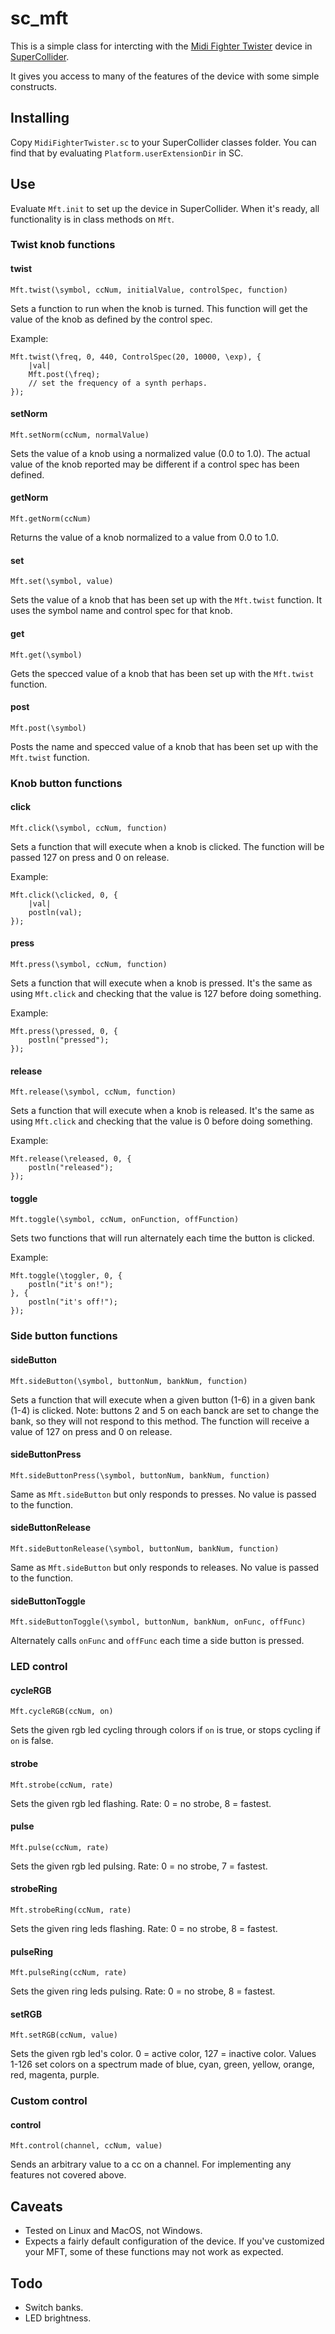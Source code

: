 # sc_mft

This is a simple class for intercting with the [Midi Fighter Twister](https://www.midifighter.com/shop/midi-fighter-twister) device in [SuperCollider](https://supercollider.github.io/).

It gives you access to many of the features of the device with some simple constructs.

## Installing

Copy `MidiFighterTwister.sc` to your SuperCollider classes folder. You can find that by evaluating `Platform.userExtensionDir` in SC.

## Use

Evaluate `Mft.init` to set up the device in SuperCollider. When it's ready, all functionality is in class methods on `Mft`.

### Twist knob functions

#### twist

`Mft.twist(\symbol, ccNum, initialValue, controlSpec, function)`

Sets a function to run when the knob is turned. This function will get the value of the knob as defined by the control spec.

Example:

```
Mft.twist(\freq, 0, 440, ControlSpec(20, 10000, \exp), {
    |val|
    Mft.post(\freq);
    // set the frequency of a synth perhaps.
});
```

#### setNorm

`Mft.setNorm(ccNum, normalValue)`

Sets the value of a knob using a normalized value (0.0 to 1.0). The actual value of the knob reported may be different if a control spec has been defined.

#### getNorm

`Mft.getNorm(ccNum)`

Returns the value of a knob normalized to a value from 0.0 to 1.0.

#### set

`Mft.set(\symbol, value)`

Sets the value of a knob that has been set up with the `Mft.twist` function. It uses the symbol name and control spec for that knob.

#### get

`Mft.get(\symbol)`

Gets the specced value of a knob that has been set up with the `Mft.twist` function.

#### post

`Mft.post(\symbol)`

Posts the name and specced value of a knob that has been set up with the `Mft.twist` function.

### Knob button functions

#### click

`Mft.click(\symbol, ccNum, function)`

Sets a function that will execute when a knob is clicked. The function will be passed 127 on press and 0 on release.

Example:

```
Mft.click(\clicked, 0, {
    |val|
    postln(val);
});
```

#### press

`Mft.press(\symbol, ccNum, function)`

Sets a function that will execute when a knob is pressed. It's the same as using `Mft.click` and checking that the value is 127 before doing something.

Example:

```
Mft.press(\pressed, 0, {
    postln("pressed");
});
```

#### release

`Mft.release(\symbol, ccNum, function)`

Sets a function that will execute when a knob is released. It's the same as using `Mft.click` and checking that the value is 0 before doing something.

Example:

```
Mft.release(\released, 0, {
    postln("released");
});
```

#### toggle

`Mft.toggle(\symbol, ccNum, onFunction, offFunction)`

Sets two functions that will run alternately each time the button is clicked.

Example:

```
Mft.toggle(\toggler, 0, {
    postln("it's on!");
}, {
    postln("it's off!");
});
```

### Side button functions

#### sideButton

`Mft.sideButton(\symbol, buttonNum, bankNum, function)`

Sets a function that will execute when a given button (1-6) in a given bank (1-4) is clicked. Note: buttons 2 and 5 on each banck are set to change the bank, so they will not respond to this method. The function will receive a value of 127 on press and 0 on release.

#### sideButtonPress

`Mft.sideButtonPress(\symbol, buttonNum, bankNum, function)`

Same as `Mft.sideButton` but only responds to presses. No value is passed to the function.

#### sideButtonRelease

`Mft.sideButtonRelease(\symbol, buttonNum, bankNum, function)`

Same as `Mft.sideButton` but only responds to releases. No value is passed to the function.

#### sideButtonToggle

`Mft.sideButtonToggle(\symbol, buttonNum, bankNum, onFunc, offFunc)`

Alternately calls `onFunc` and `offFunc` each time a side button is pressed.

### LED control

#### cycleRGB

`Mft.cycleRGB(ccNum, on)`

Sets the given rgb led cycling through colors if `on` is true, or stops cycling if `on` is false.

#### strobe

`Mft.strobe(ccNum, rate)`

Sets the given rgb led flashing. Rate: 0 = no strobe, 8 = fastest.

#### pulse

`Mft.pulse(ccNum, rate)`

Sets the given rgb led pulsing. Rate: 0 = no strobe, 7 = fastest.

#### strobeRing

`Mft.strobeRing(ccNum, rate)`

Sets the given ring leds flashing. Rate: 0 = no strobe, 8 = fastest.

#### pulseRing

`Mft.pulseRing(ccNum, rate)`

Sets the given ring leds pulsing. Rate: 0 = no strobe, 8 = fastest.

#### setRGB

`Mft.setRGB(ccNum, value)`

Sets the given rgb led's color. 0 = active color, 127 = inactive color.
Values 1-126 set colors on a spectrum made of blue, cyan, green, yellow, orange, red, magenta, purple.

### Custom control

#### control

`Mft.control(channel, ccNum, value)`

Sends an arbitrary value to a cc on a channel. For implementing any features not covered above.

## Caveats

- Tested on Linux and MacOS, not Windows.
- Expects a fairly default configuration of the device. If you've customized your MFT, some of these functions may not work as expected.

## Todo

- Switch banks.
- LED brightness.
